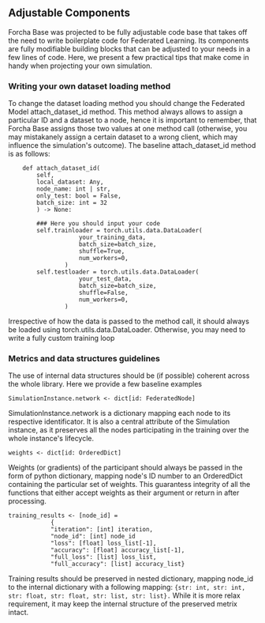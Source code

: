 ## Adjustable Components

Forcha Base was projected to be fully adjustable code base that takes off the need to write boilerplate code for Federated Learning. Its components are fully modifiable building blocks that can be adjusted to your needs in a few lines of code. Here, we present a few practical tips that make come in handy when projecting your own simulation.

### Writing your own dataset loading method

To change the dataset loading method you should change the Federated Model attach_dataset_id method. This method always allows to assign a particular ID and a dataset to a node, hence it is important to remember, that Forcha Base assigns those two values at one method call (otherwise, you may mistakanely assign a certain dataset to a wrong client, which may influence the simulation's outcome). The baseline attach_dataset_id method is as follows:

```
    def attach_dataset_id(
        self,
        local_dataset: Any,
        node_name: int | str,
        only_test: bool = False,
        batch_size: int = 32
        ) -> None:

		### Here you should input your code
		self.trainloader = torch.utils.data.DataLoader(
                	your_training_data,
                	batch_size=batch_size,
                	shuffle=True,
                	num_workers=0,
            	)
		self.testloader = torch.utils.data.DataLoader(
                	your_test_data,
                	batch_size=batch_size,
                	shuffle=False,
                	num_workers=0,
            	)
```

Irrespective of how the data is passed to the method call, it should always be loaded using torch.utils.data.DataLoader. Otherwise, you may need to write a fully custom training loop

### Metrics and data structures guidelines

The use of internal data structures should be (if possible) coherent across the whole library. Here we provide a few baseline examples

```
SimulationInstance.network <- dict[id: FederatedNode]
```

SimulationInstance.network is a dictionary mapping each node to its respective identificator. It is also a central attribute of the Simulation instance, as it preserves all the nodes participating in the training over the whole instance's lifecycle.

`weights <- dict[id: OrderedDict]`

Weights (or gradients) of the participant should always be passed in the form of python dictionary, mapping node's ID number to an OrderedDict containing the particular set of weights. This guarantess integrity of all the functions that either accept weights as their argument or return in after processing.


```
training_results <- [node_id] = 
			{
			"iteration": [int] iteration,
			"node_id": [int] node_id
			"loss": [float] loss_list[-1],  
			"accuracy": [float] accuracy_list[-1],  
			"full_loss": [list] loss_list,  
			"full_accuracy": [list] accuracy_list}
```

Training results should be preserved in nested dictionary, mapping node_id to the internal dictionary with a following mapping: `{str: int, str: int, str: float, str: float, str: list, str: list}.` While it is more relax requirement, it may keep the internal structure of the preserved metrix intact.
